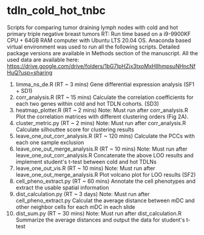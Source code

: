 # tdln_cold_hot_tnbc
Scripts for comparing tumor draining lymph nodes with cold and hot primary triple negative breast tumors
RT: Run time based on a i9-9900KF CPU + 64GB RAM computer with Ubuntu LTS 20.04 OS.
Anaconda based virtual environment was used to run all the following scripts. Detailed package versions are available in Methods section of the manuscript.
All the used data are available here: https://drive.google.com/drive/folders/1bG7IpHZjx3txoMxHlIhmpsuNHncNfHuQ?usp=sharing

1. limma_ns_de.R (RT ~ 3 mins)
Gene differential expression analysis (SF1 + SD1)
2. corr_analysis.R (RT ~ 15 mins)
Calculate the correlation coefficients for each two genes within cold and hot TDLN cohorts. (SD3)
3. heatmap_plotter.R (RT ~ 2 mins) Note: Must run after corr_analysis.R
Plot the correlation matrices with different clustering orders (Fig 2A).
4. cluster_metric.py (RT ~ 2 mins) Note: Must run after corr_analysis.R
Calculate silhouttee score for clustering results
5. leave_one_out_corr_analysis.R (RT ~ 120 mins)
Calculate the PCCs with each one sample exclusion
6. leave_one_out_merge_analysis.R (RT ~ 10 mins) Note: Must run after leave_one_out_corr_analysis.R
Concatenate the above LOO results and implement student's t-test between cold and hot TDLNs
7. leave_one_out_vis.R (RT ~ 10 mins) Note: Must run after leave_one_out_merge_analysis.R
Plot volcano plot for LOO results (SF2)
8. cell_pheno_extract.py (RT ~ 60 mins)
Annotate the cell phenotypes and extract the usable spatial information
9. dist_calculation.py (RT ~ 3 days) Note: Must run after cell_pheno_extract.py
Calculat the average distance between mDC and other neighbor cells for each mDC in each slide
10. dist_sum.py (RT ~ 30 mins) Note: Must run after dist_calculation.R
Summarize the average distances and output the data for student's t-test
